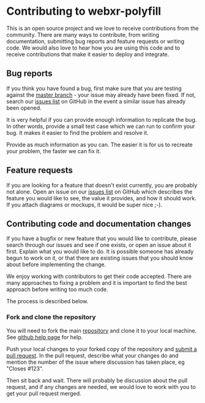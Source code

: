 Contributing to webxr-polyfill
======================

This is an open source project and we love to receive contributions from the community. There are many ways to contribute, from writing documentation, submitting bug reports and feature requests or writing code.
We would also love to hear how you are using this code and to receive contributions that make it easier to deploy and integrate.

Bug reports
-----------

If you think you have found a bug, first make sure that you are testing against the [master branch](https://github.com/mozilla/webxr-polyfill) - your issue may already have been fixed. If not, search our [issues list](https://github.com/mozilla/webxr-polyfill/issues) on GitHub in the event a similar issue has already been opened.

It is very helpful if you can provide enough information to replicate the bug. In other words, provide a small test case which we can run to confirm your bug. It makes it easier to find the problem and resolve it.

Provide as much information as you can. The easier it is for us to recreate your problem, the faster we can fix it.

Feature requests
----------------

If you are looking for a feature that doesn't exist currently, you are probably not alone.
Open an issue on our [issues list](https://github.com/mozilla/webxr-polyfill/issues) on GitHub which describes the feature you would like to see, the value it provides, and how it should work.
If you attach diagrams or mockups, it would be super nice ;-).

Contributing code and documentation changes
-------------------------------------------

If you have a bugfix or new feature that you would like to contribute, please search through our issues and see if one exists, or open an issue about it first. Explain what you would like to do. It is possible someone has already begun to work on it, or that there are existing issues that you should know about before implementing the change.

We enjoy working with contributors to get their code accepted. There are many approaches to fixing a problem and it is important to find the best approach before writing too much code.

The process is described below.

### Fork and clone the repository

You will need to fork the main [repository](https://github.com/mozilla/webxr-polyfill) and clone it to your local machine. See
[github help page](https://help.github.com/articles/fork-a-repo) for help.

Push your local changes to your forked copy of the repository and [submit a pull request](https://help.github.com/articles/using-pull-requests). In the pull request, describe what your changes do and mention the number of the issue where discussion has taken place, eg "Closes #123".

Then sit back and wait. There will probably be discussion about the pull request, and if any changes are needed, we would love to work with you to get your pull request merged.

